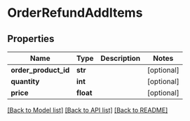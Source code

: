 # OrderRefundAddItems

## Properties
Name | Type | Description | Notes
------------ | ------------- | ------------- | -------------
**order_product_id** | **str** |  | [optional] 
**quantity** | **int** |  | [optional] 
**price** | **float** |  | [optional] 

[[Back to Model list]](../README.md#documentation-for-models) [[Back to API list]](../README.md#documentation-for-api-endpoints) [[Back to README]](../README.md)


